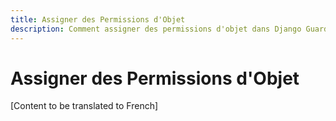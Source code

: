 ```yaml
---
title: Assigner des Permissions d'Objet
description: Comment assigner des permissions d'objet dans Django Guardian
---
```


# Assigner des Permissions d'Objet

[Content to be translated to French]

<!-- This page content will be translated from the main English userguide/assign.md -->
